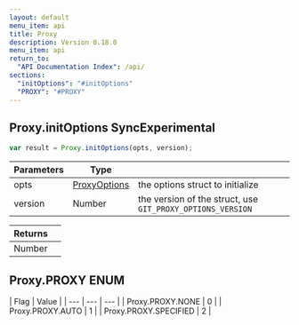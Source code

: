 ```yaml
---
layout: default
menu_item: api
title: Proxy
description: Version 0.18.0
menu_item: api
return_to:
  "API Documentation Index": /api/
sections:
  "initOptions": "#initOptions"
  "PROXY": "#PROXY"
---
```


## <a name="initOptions"></a><span>Proxy.</span>initOptions <span class="tags"><span class="sync">Sync</span><span class="experimental">Experimental</span></span>

```js
var result = Proxy.initOptions(opts, version);
```

| Parameters | Type |   |
| --- | --- | --- |
| opts | [ProxyOptions](/api/proxy_options/) | the options struct to initialize |
| version | Number | the version of the struct, use `GIT_PROXY_OPTIONS_VERSION` |

| Returns |  |
| --- | --- |
| Number |  |

## <a name="PROXY"></a><span>Proxy.</span>PROXY <span class="tags"><span class="enum">ENUM</span></span>

| Flag | Value |
| --- | --- | --- |
| <span>Proxy.PROXY.</span>NONE | 0 |
| <span>Proxy.PROXY.</span>AUTO | 1 |
| <span>Proxy.PROXY.</span>SPECIFIED | 2 |

